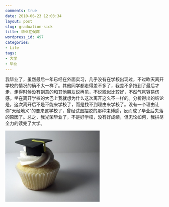 ```yaml
---
comments: true
date: 2010-06-23 12:03:34
layout: post
slug: graduation-sick
title: 毕业症候群
wordpress_id: 497
categories:
- Life
tags:
- 大学
- 毕业
---
```


我毕业了，虽然最后一年已经在外面实习，几乎没有在学校出现过，不过昨天离开学校的情况的确不太一样了。其他同学都走得差不多了，我差不多拖到了最后才走，走得时候没有刻意的和其他朋友说再见，不说貌似比较好，不然气氛容易伤感。坐在离开学校的大巴上我就想为什么这次离开这么不一样的。分析得出的结论是，这次离开后不是不能来学校了，而是找不到理由来学校了。没有一个理由让你"天经地义"的要来这学校了，曾经试图摆脱的那种束缚感，反而成了毕业后失落的原因了。总之，我光荣毕业了，不是好学校，没有好成绩，但无论如何，我拼尽全力的读完了大学。




[![](/images/uploads/wp/graduation.jpg)](/images/uploads/wp/graduation.jpg)
